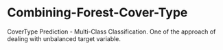 # Combining-Forest-Cover-Type
CoverType Prediction - Multi-Class Classification. One of the approach of dealing with unbalanced target variable.
